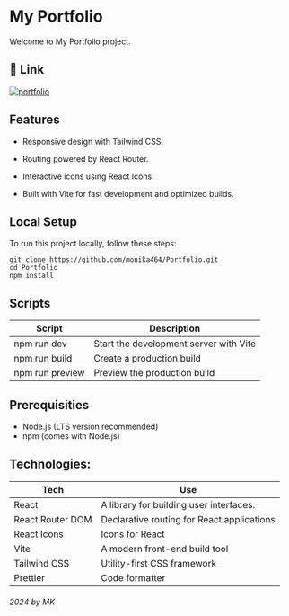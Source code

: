 # My Portfolio

Welcome to My Portfolio project.

## 🔗 Link

[![portfolio](https://img.shields.io/badge/my_portfolio-000?style=for-the-badge&logo=ko-fi&logoColor=white)](https://monika464.github.io/Portfolio/)

## Features

- Responsive design with Tailwind CSS.

- Routing powered by React Router.

- Interactive icons using React Icons.

- Built with Vite for fast development and optimized builds.

## Local Setup

To run this project locally, follow these steps:

```http
git clone https://github.com/monika464/Portfolio.git
cd Portfolio
npm install
```

## Scripts

| Script          | Description                            |
| --------------- | -------------------------------------- |
| npm run dev     | Start the development server with Vite |
| npm run build   | Create a production build              |
| npm run preview | Preview the production build           |

## Prerequisities

- Node.js (LTS version recommended)
- npm (comes with Node.js)

## Technologies:

| Tech             | Use                                        |
| ---------------- | ------------------------------------------ |
| React            | A library for building user interfaces.    |
| React Router DOM | Declarative routing for React applications |
| React Icons      | Icons for React                            |
| Vite             | A modern front-end build tool              |
| Tailwind CSS     | Utility-first CSS framework                |
| Prettier         | Code formatter                             |

###### 2024 by MK
